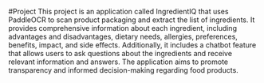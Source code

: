 #Project
This project is an application called IngredientIQ that uses PaddleOCR to scan product packaging and extract the list of ingredients. It provides comprehensive information about each ingredient, including advantages and disadvantages, dietary needs, allergies, preferences, benefits, impact, and side effects. Additionally, it includes a chatbot feature that allows users to ask questions about the ingredients and receive relevant information and answers. The application aims to promote transparency and informed decision-making regarding food products.
